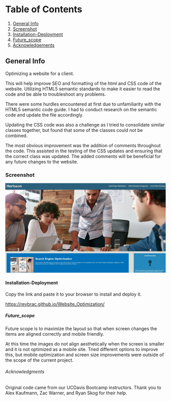 # Table of Contents
1. [General Info](#general-info)
2. [Screenshot](#Screenshot)
3. [Installation-Deployment](#Installation-Deployment)
4. [Future_scope](#Future_scope)
5. [Acknowledgements](#Acknowledgements)

## General Info

Optimizing a website for a client. 

This will help improve SEO and formatting of the html and CSS code of the website. Utilizing HTML5 semantic standards to make it easier to read the code and be able to troubleshoot any problems. 

There were some hurdles encountered at first due to unfamiliarity with the HTML5 semantic code guide. I had to conduct research on the semantic code and update the file accordingly. 

Updating the CSS code was also a challenge as I tried to consolidate similar classes together, but found that some of the classes could not be combined. 

The most obvious improvement was the addition of comments throughout the code. This assisted in the testing of the CSS updates and ensuring that the correct class was updated. The added comments will be beneficial for any future changes to the website. 

### Screenshot
![alt text](https://github.com/reybrac/Website_Optimization/blob/main/assets/images/Website-image.JPG?raw=true)

#### Installation-Deployment
Copy the link and paste it to your browser to install and deploy it. 

https://reybrac.github.io/Website_Optimization/

##### Future_scope
Future scope is to maximize the layout so that when screen changes the items are aligned correctly and mobile friendly.

At this time the images do not align aesthetically when the screen is smaller and it is not optimized as a mobile site. Tried different options to improve this, but mobile optimization and screen size improvements were outside of the scope of the current project.

###### Acknowledgments
Original code came from our UCDavis Bootcamp instructors. Thank you to Alex Kaufmann, Zac Warner, and Ryan Skog for their help. 